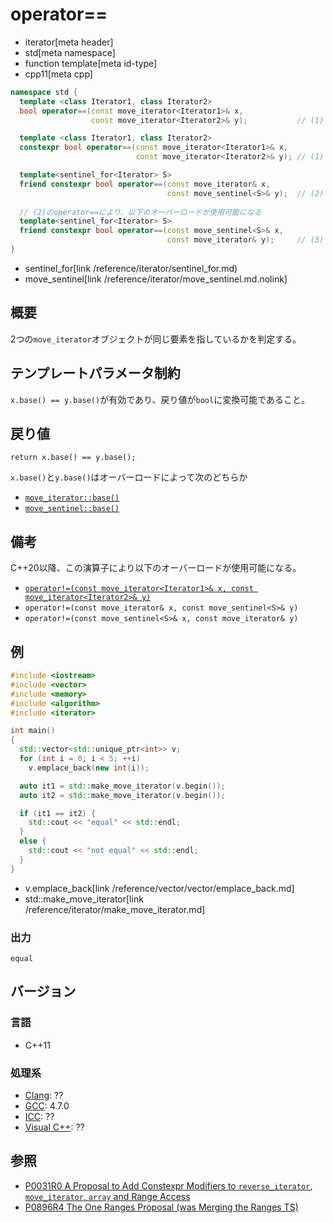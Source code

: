 # operator==
* iterator[meta header]
* std[meta namespace]
* function template[meta id-type]
* cpp11[meta cpp]

```cpp
namespace std {
  template <class Iterator1, class Iterator2>
  bool operator==(const move_iterator<Iterator1>& x,
                  const move_iterator<Iterator2>& y);           // (1) C++11

  template <class Iterator1, class Iterator2>
  constexpr bool operator==(const move_iterator<Iterator1>& x,
                            const move_iterator<Iterator2>& y); // (1) C++17

  template<sentinel_for<Iterator> S>
  friend constexpr bool operator==(const move_iterator& x,
                                   const move_sentinel<S>& y);  // (2) C++20
  
  // (2)のoperator==により、以下のオーバーロードが使用可能になる
  template<sentinel_for<Iterator> S>
  friend constexpr bool operator==(const move_sentinel<S>& x,
                                   const move_iterator& y);     // (3) C++20
}
```
* sentinel_for[link /reference/iterator/sentinel_for.md)
* move_sentinel[link /reference/iterator/move_sentinel.md.nolink]

## 概要
2つの`move_iterator`オブジェクトが同じ要素を指しているかを判定する。

## テンプレートパラメータ制約

`x.base() == y.base()`が有効であり、戻り値が`bool`に変換可能であること。

## 戻り値

`return x.base() == y.base();`

`x.base()`と`y.base()`はオーバーロードによって次のどちらか
- [`move_iterator::base()`](base.md)
- [`move_sentinel::base()`](/reference/iterator/move_sentinel/base.md.nolink)

## 備考

C++20以降、この演算子により以下のオーバーロードが使用可能になる。

- [`operator!=(const move_iterator<Iterator1>& x, const move_iterator<Iterator2>& y)`](/reference/iterator/move_iterator/op_not_equal.md) 
- `operator!=(const move_iterator& x, const move_sentinel<S>& y)`
- `operator!=(const move_sentinel<S>& x, const move_iterator& y)`

## 例
```cpp example
#include <iostream>
#include <vector>
#include <memory>
#include <algorithm>
#include <iterator>

int main()
{
  std::vector<std::unique_ptr<int>> v;
  for (int i = 0; i < 5; ++i)
    v.emplace_back(new int(i));

  auto it1 = std::make_move_iterator(v.begin());
  auto it2 = std::make_move_iterator(v.begin());

  if (it1 == it2) {
    std::cout << "equal" << std::endl;
  }
  else {
    std::cout << "not equal" << std::endl;
  }
}
```
* v.emplace_back[link /reference/vector/vector/emplace_back.md]
* std::make_move_iterator[link /reference/iterator/make_move_iterator.md]

### 出力
```
equal
```

## バージョン
### 言語
- C++11

### 処理系
- [Clang](/implementation.md#clang): ??
- [GCC](/implementation.md#gcc): 4.7.0
- [ICC](/implementation.md#icc): ??
- [Visual C++](/implementation.md#visual_cpp): ??


## 参照
- [P0031R0 A Proposal to Add Constexpr Modifiers to `reverse_iterator`, `move_iterator`, `array` and Range Access](http://www.open-std.org/jtc1/sc22/wg21/docs/papers/2015/p0031r0.html)
- [P0896R4 The One Ranges Proposal (was Merging the Ranges TS)](http://www.open-std.org/jtc1/sc22/wg21/docs/papers/2018/p0896r4.pdf)
